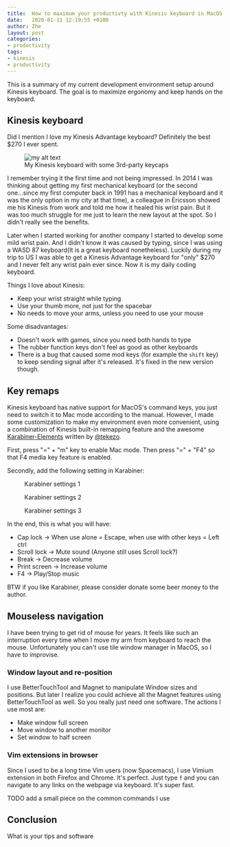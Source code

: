 ```yaml
---
title:  How to maximum your productivty with Kinesis keyboard in MacOS
date:   2020-01-11 12:19:55 +0100
author: Zhe
layout: post
categories:
- productivity
tags:
- kinesis
- productivity
---
```


This is a summary of my current development environment setup around Kinesis
keyboard. The goal is to maximize ergonomy and keep hands on the keyboard.

## Kinesis keyboard
Did I mention I love my Kinesis Advantage keyboard? Definitely the best $270 I
ever spent.

<figure>
  <img src="{{ "/assets/images/kinesis_keyboard.jpg" | absolute_url }}" alt="my alt text"/>
  <figcaption>My Kinesis keyboard with some 3rd-party keycaps</figcaption>
</figure>

I remember trying it the first time and not being impressed. In 2014 I was
thinking about getting my first mechanical keyboard (or the second one...since
my first computer back in 1991 has a mechanical keyboard and it was the only
option in my city at that time), a colleague in Ericsson showed me his Kinesis
from work and told me how it healed his wrist pain. But it was too much struggle
for me just to learn the new layout at the spot. So I didn't really see the
benefits.

Later when I started working for another company I started to develop some mild
wrist pain. And I didn't know it was caused by typing, since I was using a WASD
87 keyboard(It is a great keyboard nonetheless). Luckily during my trip to US I
was able to get a Kinesis Advantage keyboard for "only" $270 and I never felt
any wrist pain ever since. Now it is my daily coding keyboard.

Things I love about Kinesis:
* Keep your wrist straight while typing
* Use your thumb more, not just for the spacebar
* No needs to move your arms, unless you need to use your mouse

Some disadvantages:
* Doesn't work with games, since you need both hands to type
* The rubber function keys don't feel as good as other keyboards
* There is a bug that caused some mod keys (for example the `shift` key) to keep
  sending signal after it's released. It's fixed in the new version though.

## Key remaps
Kinesis keyboard has native support for MacOS's command keys, you just need to
switch it to Mac mode according to the manual. However, I made some
customization to make my environment even more convenient, using a combination
of Kinesis built-in remapping feature and the awesome
[Karabiner-Elements](https://karabiner-elements.pqrs.org/) written by
[@tekezo](https://github.com/tekezo).

First, press "=" + "m" key to enable Mac mode. Then press "=" + "F4" so that F4
media key feature is enabled.

Secondly, add the following setting in Karabiner:
<figure>
  <img src="{{ "/assets/images/kinesis/karabiner-1.png" | absolute_url }}" alt=""/>
  <figcaption>Karabiner settings 1</figcaption>
</figure>

<figure>
  <img src="{{ "/assets/images/kinesis/karabiner-2.png" | absolute_url }}" alt=""/>
  <figcaption>Karabiner settings 2</figcaption>
</figure>

<figure>
  <img src="{{ "/assets/images/kinesis/karabiner-3.png" | absolute_url }}" alt=""/>
  <figcaption>Karabiner settings 3</figcaption>
</figure>

In the end, this is what you will have:
* Cap lock -> When use alone = Escape, when use with other keys = Left ctrl
* Scroll lock -> Mute sound (Anyone still uses Scroll lock?)
* Break -> Decrease volume
* Print screen -> Increase volume
* F4 -> Play/Stop music

BTW if you like Karabiner, please consider donate some beer money to the
author.

## Mouseless navigation
I have been trying to get rid of mouse for years. It feels like such an
interruption every time when I move my arm from keyboard to reach the mouse.
Unfortunately you can't use tile window manager in MacOS, so I have to
improvise.

### Window layout and re-position
I use BetterTouchTool and Magnet to manipulate Window sizes and positions. But
later I realize you could achieve all the Magnet features using BetterTouchTool
as well. So you really just need one software. The actions I use most are:
* Make window full screen
* Move window to another monitor
* Set window to half screen

### Vim extensions in browser
Since I used to be a long time Vim users (now Spacemacs), I use Vimium extension
in both Firefox and Chrome. It's perfect. Just type `f` and you can navigate to
any links on the webpage via keyboard. It's super fast.

TODO add a small piece on the common commands I use

## Conclusion
What is your tips and software
